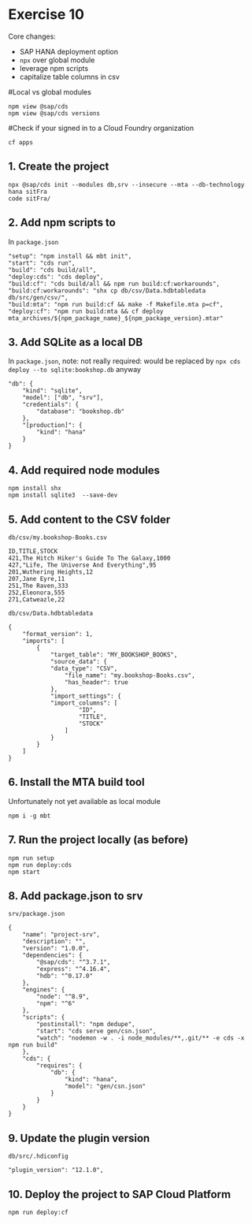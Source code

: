 # Exercise 10

Core changes:
*  SAP HANA deployment option
*  `npx` over global module
*  leverage npm scripts
*  capitalize table columns in csv

#Local vs global modules
```
npm view @sap/cds
npm view @sap/cds versions
```

#Check if your signed in to a Cloud Foundry organization
```
cf apps
```

## 1. Create the project
```
npx @sap/cds init --modules db,srv --insecure --mta --db-technology hana sitFra
code sitFra/
```

## 2. Add npm scripts to
In `package.json`
```
"setup": "npm install && mbt init",
"start": "cds run",
"build": "cds build/all",
"deploy:cds": "cds deploy",
"build:cf": "cds build/all && npm run build:cf:workarounds",
"build:cf:workarounds": "shx cp db/csv/Data.hdbtabledata db/src/gen/csv/",
"build:mta": "npm run build:cf && make -f Makefile.mta p=cf",
"deploy:cf": "npm run build:mta && cf deploy mta_archives/${npm_package_name}_${npm_package_version}.mtar"
```
## 3. Add SQLite as a local DB
In `package.json`, note: not really required: would be replaced by `npx cds deploy --to sqlite:bookshop.db` anyway
```
"db": {
    "kind": "sqlite",
    "model": ["db", "srv"],
    "credentials": {
        "database": "bookshop.db"
    },
    "[production]": {
        "kind": "hana"
    }
}
```
## 4. Add required node modules
```
npm install shx
npm install sqlite3  --save-dev
```

## 5. Add content to the CSV folder
`db/csv/my.bookshop-Books.csv`
```
ID,TITLE,STOCK
421,The Hitch Hiker's Guide To The Galaxy,1000
427,"Life, The Universe And Everything",95
201,Wuthering Heights,12
207,Jane Eyre,11
251,The Raven,333
252,Eleonora,555
271,Catweazle,22
```
`db/csv/Data.hdbtabledata`
```
{
	"format_version": 1,
	"imports": [
		{
			"target_table": "MY_BOOKSHOP_BOOKS",
			"source_data": {
			"data_type": "CSV",
				"file_name": "my.bookshop-Books.csv",
				"has_header": true
			},
			"import_settings": {
			"import_columns": [
					"ID",
					"TITLE",
					"STOCK"
				]
			}
		}
	]
}

```


## 6. Install the MTA build tool
Unfortunately not yet available as local module
```
npm i -g mbt
```

## 7. Run the project locally (as before)
```
npm run setup
npm run deploy:cds
npm start
```

## 8. Add package.json to srv
`srv/package.json`
```
{
    "name": "project-srv",
    "description": "",
    "version": "1.0.0",
    "dependencies": {
        "@sap/cds": "^3.7.1",
        "express": "^4.16.4",
        "hdb": "^0.17.0"
    },
    "engines": {
        "node": "^8.9",
        "npm": "^6"
    },
    "scripts": {
        "postinstall": "npm dedupe",
        "start": "cds serve gen/csn.json",
        "watch": "nodemon -w . -i node_modules/**,.git/** -e cds -x npm run build"
    },
    "cds": {
        "requires": {
            "db": {
                "kind": "hana",
                "model": "gen/csn.json"
            }
        }
    }
}
```

## 9. Update the plugin version
`db/src/.hdiconfig`
```
"plugin_version": "12.1.0",
```


## 10. Deploy the project to SAP Cloud Platform
```
npm run deploy:cf
```
